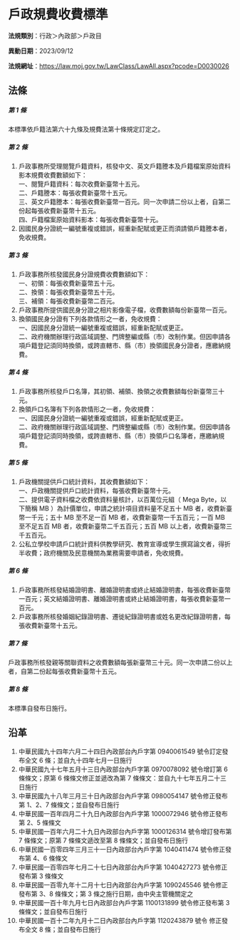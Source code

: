 # 戶政規費收費標準


**法規類別**：行政＞內政部＞戶政目

**異動日期**：2023/09/12  

**法規網址**：https://law.moj.gov.tw/LawClass/LawAll.aspx?pcode=D0030026



## 法條
##### 第 1 條
本標準依戶籍法第六十九條及規費法第十條規定訂定之。

##### 第 2 條
1. 戶政事務所受理閱覽戶籍資料，核發中文、英文戶籍謄本及戶籍檔案原始資料影本規費收費數額如下：  
一、閱覽戶籍資料：每次收費新臺幣十五元。  
二、戶籍謄本：每張收費新臺幣十五元。  
三、英文戶籍謄本：每張收費新臺幣一百元。同一次申請二份以上者，自第二份起每張收費新臺幣十五元。  
四、戶籍檔案原始資料影本：每張收費新臺幣十元。
1. 因國民身分證統一編號重複或錯誤，經重新配賦或更正而須請領戶籍謄本者，免收規費。

##### 第 3 條
1. 戶政事務所核發國民身分證規費收費數額如下：  
一、初領：每張收費新臺幣五十元。  
二、換領：每張收費新臺幣五十元。  
三、補領：每張收費新臺幣二百元。
1. 戶政事務所提供國民身分證之相片影像電子檔，收費數額每份新臺幣一百元。
1. 換領國民身分證有下列各款情形之一者，免收規費：  
一、因國民身分證統一編號重複或錯誤，經重新配賦或更正。  
二、政府機關辦理行政區域調整、門牌整編或縣（市）改制作業。但因申請各項戶籍登記須同時換領，或跨直轄市、縣（市）換領國民身分證者，應繳納規費。

##### 第 4 條
1. 戶政事務所核發戶口名簿，其初領、補領、換領之收費數額每份新臺幣三十元。
1. 換領戶口名簿有下列各款情形之一者，免收規費：  
一、因國民身分證統一編號重複或錯誤，經重新配賦或更正。  
二、政府機關辦理行政區域調整、門牌整編或縣（市）改制作業。但因申請各項戶籍登記須同時換領，或跨直轄市、縣（市）換領戶口名簿者，應繳納規費。

##### 第 5 條
1. 戶政機關提供戶口統計資料，其收費數額如下：  
一、戶政機關提供戶口統計資料，每張收費新臺幣十元。  
二、提供電子資料檔之收費依資料量核計，以百萬位元組（ Mega Byte，以下簡稱 MB ）為計價單位，申請之統計項目資料量不足五十 MB 者，收費新臺幣一千元；五十 MB 至不足一百 MB 者，收費新臺幣一千五百元；一百 MB 至不足五百 MB 者，收費新臺幣二千五百元；五百 MB 以上者，收費新臺幣三千五百元。
1. 公私立學校申請戶口統計資料供教學研究、教育宣導或學生撰寫論文者，得折半收費；政府機關及民意機關為業務需要申請者，免收規費。

##### 第 6 條
1. 戶政事務所核發結婚證明書、離婚證明書或終止結婚證明書，每張收費新臺幣一百元；英文結婚證明書、離婚證明書或終止結婚證明書，每張收費新臺幣一百元。
1. 戶政事務所核發婚姻紀錄證明書、遷徙紀錄證明書或姓名更改紀錄證明書，每張收費新臺幣十五元。

##### 第 7 條
戶政事務所核發親等關聯資料之收費數額每張新臺幣三十元。同一次申請二份以上者，自第二份起每張收費新臺幣十五元。

##### 第 8 條
本標準自發布日施行。

## 沿革
1. 中華民國九十四年六月二十四日內政部台內戶字第 0940061549 號令訂定發布全文 6  條；並自九十四年七月一日施行
1. 中華民國九十七年五月十三日內政部台內戶字第 0970078092 號令增訂第 6  條條文；原第 6  條條文修正並遞改為第 7  條條文：並自九十七年五月二十三日施行
1. 中華民國九十八年三月三十日內政部台內戶字第 0980054147 號令修正發布第 1、2、7  條條文；並自發布日施行  
1. 中華民國一百年四月二十九日內政部台內戶字第 1000072946 號令修正發布第 2、5 條條文
1. 中華民國一百年六月二十九日內政部台內戶字第 1000126314 號令增訂發布第 7  條條文；原第 7  條條文遞改至第 8  條條文；並自發布日施行
1. 中華民國一百零四年三月三十一日內政部台內戶字第 1040411474 號令修正發布第 4、6 條條文
1. 中華民國一百零四年七月二十七日內政部台內戶字第 1040427273 號令修正發布第 3  條條文
1. 中華民國一百零九年十二月十七日內政部台內戶字第 1090245546 號令修正發布第 3、8 條條文；第 3  條之施行日期，由中央主管機關定之
1. 中華民國一百十年九月七日內政部台內戶字第 1100131899 號令修正發布第 3  條條文；並自發布日施行
1.  中華民國一百十二年九月十二日內政部台內戶字第 1120243879 號令  修正發布全文 8  條；並自發布日施行
